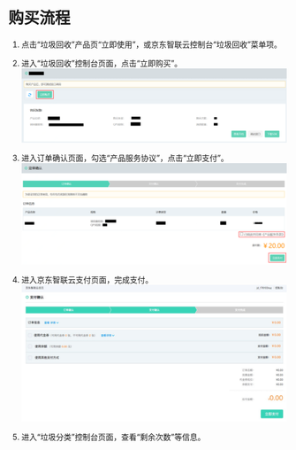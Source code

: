# 购买流程



1.	点击“垃圾回收”产品页“立即使用”，或京东智联云控制台“垃圾回收”菜单项。


2.	进入“垃圾回收”控制台页面，点击“立即购买”。
 ![1.png](../../../../image/AI-and-Machine-Learning/share-picture/1.png)

3.	进入订单确认页面，勾选“产品服务协议”，点击“立即支付”。
  ![2.png](../../../../image/AI-and-Machine-Learning/share-picture/2.png)

4.	进入京东智联云支付页面，完成支付。
  ![3.png](../../../../image/AI-and-Machine-Learning/share-picture/3.png)

5.	进入“垃圾分类”控制台页面，查看“剩余次数”等信息。

